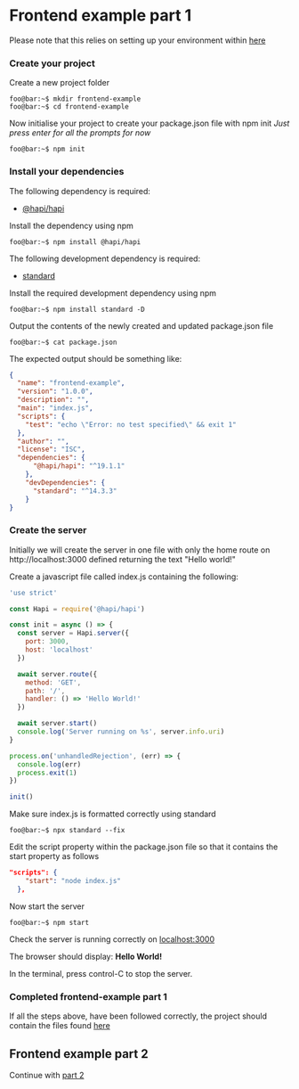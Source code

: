 # Frontend example part 1
Please note that this relies on setting up your environment within [here](../README.md)

### Create your project
Create a new project folder
```console
foo@bar:~$ mkdir frontend-example
foo@bar:~$ cd frontend-example
```

Now initialise your project to create your package.json file with npm init
_Just press enter for all the prompts for now_
```console
foo@bar:~$ npm init
```

### Install your dependencies
The following dependency is required:
- [@hapi/hapi](https://www.npmjs.com/package/@hapi/hapi)

Install the dependency using npm
```console
foo@bar:~$ npm install @hapi/hapi
```

The following development dependency is required:
- [standard](https://www.npmjs.com/package/standard)

Install the required development dependency using npm
```console
foo@bar:~$ npm install standard -D
```

Output the contents of the newly created and updated package.json file
```console
foo@bar:~$ cat package.json
```

The expected output should be something like:
```json
{
  "name": "frontend-example",
  "version": "1.0.0",
  "description": "",
  "main": "index.js",
  "scripts": {
    "test": "echo \"Error: no test specified\" && exit 1"
  },
  "author": "",
  "license": "ISC",
  "dependencies": {
      "@hapi/hapi": "^19.1.1"
    },
    "devDependencies": {
      "standard": "^14.3.3"
    }
}
```

### Create the server
Initially we will create the server in one file with only the home route on http://localhost:3000 defined returning the text "Hello world!"

Create a javascript file called index.js containing the following:
```js
'use strict'

const Hapi = require('@hapi/hapi')

const init = async () => {
  const server = Hapi.server({
    port: 3000,
    host: 'localhost'
  })

  await server.route({
    method: 'GET',
    path: '/',
    handler: () => 'Hello World!'
  })

  await server.start()
  console.log('Server running on %s', server.info.uri)
}

process.on('unhandledRejection', (err) => {
  console.log(err)
  process.exit(1)
})

init()

```

Make sure index.js is formatted correctly using standard
```console
foo@bar:~$ npx standard --fix
```

Edit the script property within the package.json file so that it contains the start property as follows
```json
"scripts": {
    "start": "node index.js"
  },
```

Now start the server
```console
foo@bar:~$ npm start
```

Check the server is running correctly on [localhost:3000](http://localhost:3000)

The browser should display: **Hello World!**

In the terminal, press control-C to stop the server.

### Completed frontend-example part 1
If all the steps above, have been followed correctly, the project should contain the files found [here](https://github.com/DEFRA/hapi-govuk-examples/tree/master/front-end-examples/frontend-example-1)

## Frontend example part 2
Continue with [part 2](../frontend-example-2/README.md)